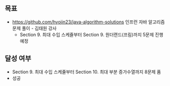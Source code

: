 ## 목표

- https://github.com/hyojin23/java-algorithm-solutions 인프런 자바 알고리즘 문제 풀이 - 김태원 강사
  - Section 9. 최대 수입 스케쥴부터 Section 9. 원더랜드(프림)까지 5문제 진행 예정

## 달성 여부
- Section 9. 최대 수입 스케쥴부터 Section 10. 최대 부분 증가수열까지 8문제 품
- 성공
